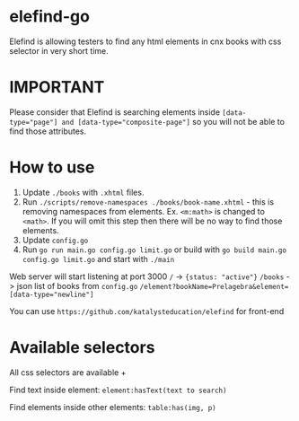 # elefind-go
Elefind is allowing testers to find any html elements in cnx books with css selector in very short time.

# IMPORTANT
Please consider that Elefind is searching elements inside `[data-type="page"] and [data-type="composite-page"]` so you will not be able to find those attributes.

# How to use
1. Update `./books` with `.xhtml` files.
2. Run `./scripts/remove-namespaces ./books/book-name.xhtml` - this is removing namespaces from elements. Ex. `<m:math>` is changed to `<math>`. If you will omit this step then there will be no way to find those elements.
3. Update `config.go`
4. Run `go run main.go config.go limit.go` or build with `go build main.go config.go limit.go` and start with `./main`

Web server will start listening at port 3000
`/` -> `{status: "active"}`
`/books` -> json list of books from `config.go`
`/element?bookName=Prelagebra&element=[data-type="newline"]`

You can use `https://github.com/katalysteducation/elefind` for front-end

# Available selectors
All css selectors are available +

Find text inside element:
`element:hasText(text to search)`

Find elements inside other elements:
`table:has(img, p)`
